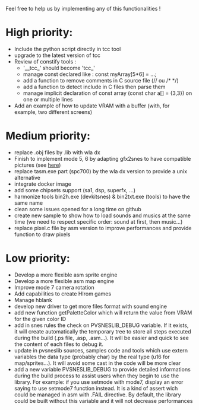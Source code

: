 Feel free to help us by implementing any of this functionalities !

# High priority:

- Include the python script directly in tcc tool
- upgrade to the latest version of tcc
- Review of constify tools :
	- '\_\_tcc_' should become 'tcc_'
	- manage const declared like : const myArray[5*6] = ...;
	- add a function to remove comments in C source file (// ou /* */)
	- add a function to detect include in C files then parse them
	- manage implicit declaration of const array (const char a[] = {3,3}) on one or multiple lines
- Add an example of how to update VRAM with a buffer (with, for example, two different screens)

# Medium priority:

- replace .obj files by .lib with wla dx
- Finish to implement mode 5, 6 by adapting gfx2snes to have compatible pictures (see [here](https://github.com/alekmaul/pvsneslib/issues/14))
- replace tasm.exe part (spc700) by the wla dx version to provide a unix alternative
- integrate docker image
- add some chipsets support (sa1, dsp, superfx, ...)
- harmonize tools bin2h.exe (devkitsnes) & bin2txt.exe (tools) to have the same name
- clean some issues opened for a long time on github
- create new sample to show how to load sounds and musics at the same time (we need to respect specific order: sound at first, then music...)
- replace pixel.c file by asm version to improve performances and provide function to draw pixels

# Low priority:

- Develop a more flexible asm sprite engine
- Develop a more flexible asm map engine
- Improve mode 7 camera rotation
- Add capabilities to create HIrom games
- Manage hblank
- develop new driver to get more files format with sound engine
- add new function getPaletteColor which will return the value from VRAM for the given color ID
- add in snes rules the check on PVSNESLIB_DEBUG variable. If it exists, it will create automatically the temporary tree to store all steps executed during the build (.ps file, .asp, .asm...). It will be easier and quick to see the content of each files to debug it.
- update in pvsneslib sources, samples code and tools which use extern variables the data type (probably char) by the real type (u16 for map/sprites...). It will avoid some cast in the code will be more clear
- add a new variable PVSNESLIB_DEBUG to provide detailed informations during the build process to assist users when they begin to use the library. For example: if you use setmode with mode7, display an error saying to use setmode7 function instead. It is a kind of assert wich could be managed in asm with .FAIL directive. By default, the library could be built without this variable and it will not decrease performances